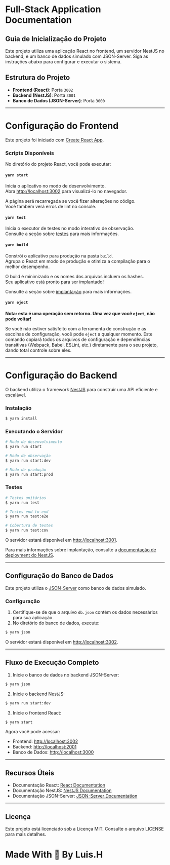 # Full-Stack Application Documentation
## Guia de Inicialização do Projeto

Este projeto utiliza uma aplicação React no frontend, um servidor NestJS no backend, e um banco de dados simulado com JSON-Server. Siga as instruções abaixo para configurar e executar o sistema.

## Estrutura do Projeto

- **Frontend (React)**: Porta `3002`
- **Backend (NestJS)**: Porta `3001`
- **Banco de Dados (JSON-Server)**: Porta `3000`

---

# Configuração do Frontend

Este projeto foi iniciado com [Create React App](https://github.com/facebook/create-react-app).

### Scripts Disponíveis

No diretório do projeto React, você pode executar:

#### `yarn start`

Inicia o aplicativo no modo de desenvolvimento.\
Abra [http://localhost:3002](http://localhost:3000) para visualizá-lo no navegador.

A página será recarregada se você fizer alterações no código.\
Você também verá erros de lint no console.

#### `yarn test`

Inicia o executor de testes no modo interativo de observação.\
Consulte a seção sobre [testes](https://facebook.github.io/create-react-app/docs/running-tests) para mais informações.

#### `yarn build`

Constrói o aplicativo para produção na pasta `build`.\
Agrupa o React em modo de produção e otimiza a compilação para o melhor desempenho.

O build é minimizado e os nomes dos arquivos incluem os hashes.\
Seu aplicativo está pronto para ser implantado!

Consulte a seção sobre [implantação](https://facebook.github.io/create-react-app/docs/deployment) para mais informações.

#### `yarn eject`

**Nota: esta é uma operação sem retorno. Uma vez que você `eject`, não pode voltar!**

Se você não estiver satisfeito com a ferramenta de construção e as escolhas de configuração, você pode `eject` a qualquer momento. Este comando copiará todos os arquivos de configuração e dependências transitivas (Webpack, Babel, ESLint, etc.) diretamente para o seu projeto, dando total controle sobre eles.

---

# Configuração do Backend

O backend utiliza o framework [NestJS](https://nestjs.com) para construir uma API eficiente e escalável.

### Instalação

```bash
$ yarn install
```

### Executando o Servidor

```bash
# Modo de desenvolvimento
$ yarn run start

# Modo de observação
$ yarn run start:dev

# Modo de produção
$ yarn run start:prod
```

### Testes

```bash
# Testes unitários
$ yarn run test

# Testes end-to-end
$ yarn run test:e2e

# Cobertura de testes
$ yarn run test:cov
```
O servidor estará disponível em [http://localhost:3001](http://localhost:3001).

Para mais informações sobre implantação, consulte a [documentação de deployment do NestJS](https://docs.nestjs.com/deployment).

---

## Configuração do Banco de Dados

Este projeto utiliza o [JSON-Server](https://github.com/typicode/json-server) como banco de dados simulado.

### Configuração

1. Certifique-se de que o arquivo `db.json` contém os dados necessários para sua aplicação.
2. No diretório do banco de dados, execute:

```bash
$ yarn json
```

O servidor estará disponível em [http://localhost:3002](http://localhost:3002).

---

## Fluxo de Execução Completo

1. Inicie o banco de dados no backend JSON-Server:

```bash
$ yarn json
```

2. Inicie o backend NestJS:

```bash
$ yarn run start:dev
```

3. Inicie o frontend React:

```bash
$ yarn start
```

Agora você pode acessar:

- Frontend: [http://localhost:3002](http://localhost:3000)
- Backend: [http://localhost:2001](http://localhost:3001)
- Banco de Dados: [http://localhost:3000](http://localhost:3002)

---

## Recursos Úteis

- Documentação React: [React Documentation](https://reactjs.org/)
- Documentação NestJS: [NestJS Documentation](https://docs.nestjs.com/)
- Documentação JSON-Server: [JSON-Server Documentation](https://github.com/typicode/json-server)

---

## Licença

Este projeto está licenciado sob a Licença MIT. Consulte o arquivo LICENSE para mais detalhes.

# Made With 🥔 By Luis.H
